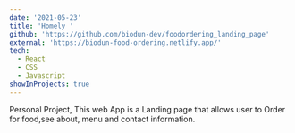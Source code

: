 ```yaml
---
date: '2021-05-23'
title: 'Homely '
github: 'https://github.com/biodun-dev/foodordering_landing_page'
external: 'https://biodun-food-ordering.netlify.app/'
tech:
  - React
  - CSS
  - Javascript
showInProjects: true
---
```


Personal Project, This web App is a Landing page that allows user to Order for food,see about, menu and contact information.
